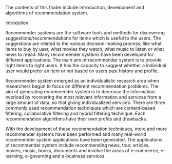 The contents of this floder include introduction, development and algorithms of recommendation system.

Introdution

Recommender systems are the software tools and methods for discovering suggestions/recommendations for items which is useful to the users. The suggestions are related to the various decision-making process, like what items to buy by user, what movies they watch, what music to  listen or what news to reead. Many recommender systems have been developed for different applications. The main aim of recommender system  is to provide right items to right users. It has the capacity to suggest whether a individual user would prefer an item or not based on  users past history and profile.

Recommender system emerged as an individualistic research area when researchers begun to focus on different recommendation problems. The aim of generating recommender system is to decrease the information overload by recovering the most relevant information and services from a large amount of data, so that giving individualized services. There are three commonly used recommendation techniques which are content-based filtering, collaborative filtering and hybrid filtering technique. Each recommendation algorithms have their own profits and drawbacks.

With the development of these recommendation techniques, more and more recommender systems have been performed and many real-world recommender system applications have been generated. The applications of recommender system include recommending news, tour, articles, movies, music, books, documents and involve the areas of e-commerce, e-learning, e-governing and e-business services.

